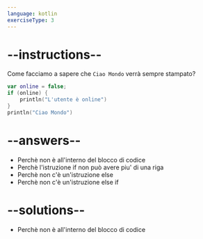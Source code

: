```yaml
---
language: kotlin
exerciseType: 3
---
```


# --instructions--

Come facciamo a sapere che `Ciao Mondo` verrà sempre stampato?
```kotlin
var online = false;
if (online) {
    println("L'utente è online")
}
println("Ciao Mondo")
```

# --answers--

- Perchè non è all'interno del blocco di codice
- Perchè l'istruzione if non può avere piu' di una riga
- Perchè non c'è un'istruzione else
- Perchè non c'è un'istruzione else if

# --solutions--

- Perchè non è all'interno del blocco di codice
